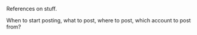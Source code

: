 
References on stuff.

When to start posting, what to post, where to post, which account to post from?